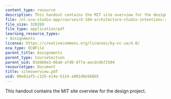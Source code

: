 ```yaml
---
content_type: resource
description: This handout contains the MIT site overview for the design project.
file: /ol-ocw-studio-app/courses/4-104-architecture-studio-intentions-spring-2005/00e81af5c125e14e5124a901d0e560b5_siteoverview.pdf
file_size: 320269
file_type: application/pdf
learning_resource_types:
- Assignments
license: https://creativecommons.org/licenses/by-nc-sa/4.0/
ocw_type: OCWFile
parent_title: Assignments
parent_type: CourseSection
parent_uid: 83d4b0e3-06a0-afd0-d77a-aecdc0b72504
resourcetype: Document
title: siteoverview.pdf
uid: 00e81af5-c125-e14e-5124-a901d0e560b5
---
```

This handout contains the MIT site overview for the design project.
